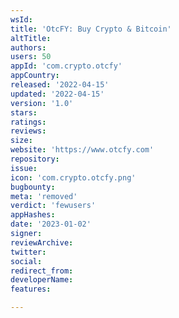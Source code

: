 ```yaml
---
wsId: 
title: 'OtcFY: Buy Crypto & Bitcoin'
altTitle: 
authors: 
users: 50
appId: 'com.crypto.otcfy'
appCountry: 
released: '2022-04-15'
updated: '2022-04-15'
version: '1.0'
stars: 
ratings: 
reviews: 
size: 
website: 'https://www.otcfy.com'
repository: 
issue: 
icon: 'com.crypto.otcfy.png'
bugbounty: 
meta: 'removed'
verdict: 'fewusers'
appHashes: 
date: '2023-01-02'
signer: 
reviewArchive: 
twitter: 
social: 
redirect_from: 
developerName: 
features: 

---
```


